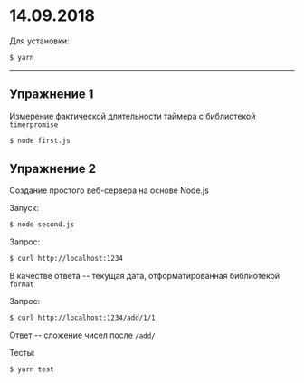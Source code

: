 # 14.09.2018

Для установки:

```bash
$ yarn
```

---

## Упражнение 1

Измерение фактической длительности таймера с библиотекой `timerpromise`

```bash
$ node first.js
```

## Упражнение 2

Создание простого веб-сервера на основе Node.js

Запуск:

```bash
$ node second.js
```

Запрос:

```bash
$ curl http://localhost:1234
```

В качестве ответа -- текущая дата, отформатированная библиотекой `format`

Запрос:

```bash
$ curl http://localhost:1234/add/1/1
```

Ответ -- сложение чисел после `/add/`

Тесты:

```bash
$ yarn test
```
